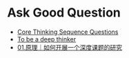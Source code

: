 # Ask Good Question

- [Core Thinking Sequence Questions](https://github.com/reboottime/ask-good-questions/issues/2)
- [To be a deep thinker](https://github.com/reboottime/ask-good-questions/issues/3)
- [01.原理｜如何开展一个深度课题的研究](https://github.com/reboottime/ask-good-questions/issues/4)